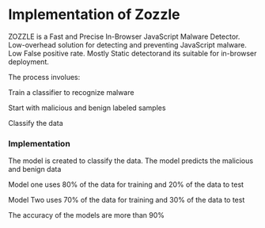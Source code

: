 # Implementation of Zozzle

ZOZZLE is a Fast and Precise In-Browser JavaScript Malware Detector. Low-overhead solution for detecting and preventing JavaScript malware. Low False positive rate. Mostly Static detectorand its suitable for in-browser deployment.

The process involues: 

Train a classifier to recognize malware 

Start with malicious and benign labeled samples

Classify the data

### Implementation

The model is created to classify the data. The model predicts the malicious and benign data

Model one uses 80% of the data for training and 20% of the data to test

Model Two uses 70% of the data for training and 30% of the data to test

The accuracy of the models are more than 90%



 


